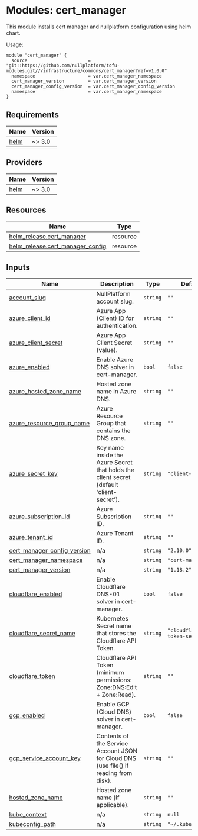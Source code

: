 
# Modules: cert_manager

This module installs cert manager and nullplatform configuration using helm chart.

Usage:


```
module "cert_manager" {
  source                       = "git::https://github.com/nullplatform/tofu-modules.git///infrastructure/commons/cert_manager?ref=v1.0.0"
  namespace                    = var.cert_manager_namespace
  cert_manager_version         = var.cert_manager_version
  cert_manager_config_version  = var.cert_manager_config_version
  namespace                    = var.cert_manager_namespace
}
```


<!-- BEGIN_TF_DOCS -->
## Requirements

| Name | Version |
|------|---------|
| <a name="requirement_helm"></a> [helm](#requirement\_helm) | ~> 3.0 |

## Providers

| Name | Version |
|------|---------|
| <a name="provider_helm"></a> [helm](#provider\_helm) | ~> 3.0 |

## Resources

| Name | Type |
|------|------|
| [helm_release.cert_manager](https://registry.terraform.io/providers/hashicorp/helm/latest/docs/resources/release) | resource |
| [helm_release.cert_manager_config](https://registry.terraform.io/providers/hashicorp/helm/latest/docs/resources/release) | resource |

## Inputs

| Name | Description | Type | Default | Required |
|------|-------------|------|---------|:--------:|
| <a name="input_account_slug"></a> [account\_slug](#input\_account\_slug) | NullPlatform account slug. | `string` | `""` | no |
| <a name="input_azure_client_id"></a> [azure\_client\_id](#input\_azure\_client\_id) | Azure App (Client) ID for authentication. | `string` | `""` | no |
| <a name="input_azure_client_secret"></a> [azure\_client\_secret](#input\_azure\_client\_secret) | Azure App Client Secret (value). | `string` | `""` | no |
| <a name="input_azure_enabled"></a> [azure\_enabled](#input\_azure\_enabled) | Enable Azure DNS solver in cert-manager. | `bool` | `false` | no |
| <a name="input_azure_hosted_zone_name"></a> [azure\_hosted\_zone\_name](#input\_azure\_hosted\_zone\_name) | Hosted zone name in Azure DNS. | `string` | `""` | no |
| <a name="input_azure_resource_group_name"></a> [azure\_resource\_group\_name](#input\_azure\_resource\_group\_name) | Azure Resource Group that contains the DNS zone. | `string` | `""` | no |
| <a name="input_azure_secret_key"></a> [azure\_secret\_key](#input\_azure\_secret\_key) | Key name inside the Azure Secret that holds the client secret (default 'client-secret'). | `string` | `"client-secret"` | no |
| <a name="input_azure_subscription_id"></a> [azure\_subscription\_id](#input\_azure\_subscription\_id) | Azure Subscription ID. | `string` | `""` | no |
| <a name="input_azure_tenant_id"></a> [azure\_tenant\_id](#input\_azure\_tenant\_id) | Azure Tenant ID. | `string` | `""` | no |
| <a name="input_cert_manager_config_version"></a> [cert\_manager\_config\_version](#input\_cert\_manager\_config\_version) | n/a | `string` | `"2.10.0"` | no |
| <a name="input_cert_manager_namespace"></a> [cert\_manager\_namespace](#input\_cert\_manager\_namespace) | n/a | `string` | `"cert-manager"` | no |
| <a name="input_cert_manager_version"></a> [cert\_manager\_version](#input\_cert\_manager\_version) | n/a | `string` | `"1.18.2"` | no |
| <a name="input_cloudflare_enabled"></a> [cloudflare\_enabled](#input\_cloudflare\_enabled) | Enable Cloudflare DNS-01 solver in cert-manager. | `bool` | `false` | no |
| <a name="input_cloudflare_secret_name"></a> [cloudflare\_secret\_name](#input\_cloudflare\_secret\_name) | Kubernetes Secret name that stores the Cloudflare API Token. | `string` | `"cloudflare-api-token-secret"` | no |
| <a name="input_cloudflare_token"></a> [cloudflare\_token](#input\_cloudflare\_token) | Cloudflare API Token (minimum permissions: Zone:DNS:Edit + Zone:Read). | `string` | `""` | no |
| <a name="input_gcp_enabled"></a> [gcp\_enabled](#input\_gcp\_enabled) | Enable GCP (Cloud DNS) solver in cert-manager. | `bool` | `false` | no |
| <a name="input_gcp_service_account_key"></a> [gcp\_service\_account\_key](#input\_gcp\_service\_account\_key) | Contents of the Service Account JSON for Cloud DNS (use file() if reading from disk). | `string` | `""` | no |
| <a name="input_hosted_zone_name"></a> [hosted\_zone\_name](#input\_hosted\_zone\_name) | Hosted zone name (if applicable). | `string` | `""` | no |
| <a name="input_kube_context"></a> [kube\_context](#input\_kube\_context) | n/a | `string` | `null` | no |
| <a name="input_kubeconfig_path"></a> [kubeconfig\_path](#input\_kubeconfig\_path) | n/a | `string` | `"~/.kube/config"` | no |
<!-- END_TF_DOCS -->